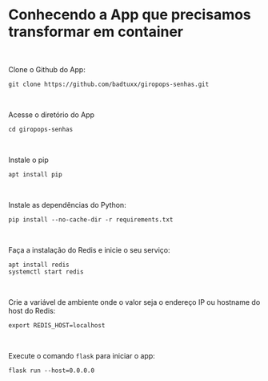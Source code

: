 # Conhecendo a App que precisamos transformar em container

<br>

Clone o Github do App:

```shell
git clone https://github.com/badtuxx/giropops-senhas.git
```

<br>

Acesse o diretório do App

```shell
cd giropops-senhas
```

<br>

Instale o pip

```shell
apt install pip
```

<br>

Instale as dependências do Python:

```shell
pip install --no-cache-dir -r requirements.txt
```

<br>

Faça a instalação do Redis e inicie o seu serviço:

```shell
apt install redis
systemctl start redis
```

<br>

Crie a variável de ambiente onde o valor seja o endereço IP ou hostname do host do Redis:

```shell
export REDIS_HOST=localhost
```

<br>

Execute o comando `flask` para iniciar o app:

```shell
flask run --host=0.0.0.0
```
